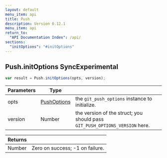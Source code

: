 ```yaml
---
layout: default
menu_item: api
title: Push
description: Version 0.12.1
menu_item: api
return_to:
  "API Documentation Index": /api/
sections:
  "initOptions": "#initOptions"
---
```


## <a name="initOptions"></a><span>Push.</span>initOptions <span class="tags"><span class="sync">Sync</span><span class="experimental">Experimental</span></span>

```js
var result = Push.initOptions(opts, version);
```

| Parameters | Type |   |
| --- | --- | --- |
| opts | [PushOptions](/api/push_options/) | the `git_push_options` instance to initialize. |
| version | Number | the version of the struct; you should pass `GIT_PUSH_OPTIONS_VERSION` here. |

| Returns |  |
| --- | --- |
| Number |  Zero on success; -1 on failure. |

